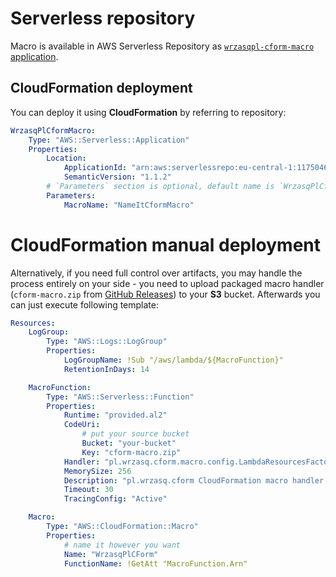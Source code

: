 <!---
# This file is part of the pl.wrzasq.cform.
#
# @license http://mit-license.org/ The MIT license
# @copyright 2021 © by Rafał Wrzeszcz - Wrzasq.pl.
-->

# Serverless repository

Macro is available in AWS Serverless Repository as [`wrzasqpl-cform-macro` application](https://eu-central-1.console.aws.amazon.com/lambda/home?region=eu-central-1#/create/app?applicationId=arn:aws:serverlessrepo:eu-central-1:117504620086:applications/wrzasqpl-cform-macro).

## CloudFormation deployment

You can deploy it using **CloudFormation** by referring to repository:

```yaml
WrzasqPlCformMacro:
    Type: "AWS::Serverless::Application"
    Properties:
        Location:
            ApplicationId: "arn:aws:serverlessrepo:eu-central-1:117504620086:applications/wrzasqpl-cform-macro"
            SemanticVersion: "1.1.2"
        # `Parameters` section is optional, default name is `WrzasqPlCformMacro` - you can define custom name here
        Parameters:
            MacroName: "NameItCformMacro"
```

# CloudFormation manual deployment

Alternatively, if you need full control over artifacts, you may handle the process entirely on your side - you need to
upload packaged macro handler (`cform-macro.zip` from
[GitHub Releases](https://github.com/rafalwrzeszcz-wrzasqpl/pl.wrzasq.cform/releases)) to your **S3** bucket.
Afterwards you can just execute following template:

```yaml
Resources:
    LogGroup:
        Type: "AWS::Logs::LogGroup"
        Properties:
            LogGroupName: !Sub "/aws/lambda/${MacroFunction}"
            RetentionInDays: 14

    MacroFunction:
        Type: "AWS::Serverless::Function"
        Properties:
            Runtime: "provided.al2"
            CodeUri:
                # put your source bucket
                Bucket: "your-bucket"
                Key: "cform-macro.zip"
            Handler: "pl.wrzasq.cform.macro.config.LambdaResourcesFactory"
            MemorySize: 256
            Description: "pl.wrzasq.cform CloudFormation macro handler."
            Timeout: 30
            TracingConfig: "Active"

    Macro:
        Type: "AWS::CloudFormation::Macro"
        Properties:
            # name it however you want
            Name: "WrzasqPlCForm"
            FunctionName: !GetAtt "MacroFunction.Arn"
```
